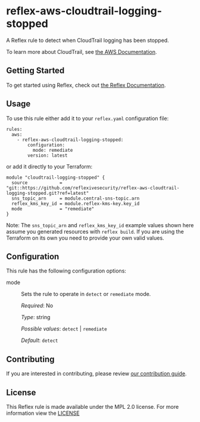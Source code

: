# reflex-aws-cloudtrail-logging-stopped
A Reflex rule to detect when CloudTrail logging has been stopped.

To learn more about CloudTrail, see [the AWS Documentation](https://docs.aws.amazon.com/awscloudtrail/latest/userguide/cloudtrail-user-guide.html).

## Getting Started
To get started using Reflex, check out [the Reflex Documentation](https://docs.cloudmitigator.com/).

## Usage
To use this rule either add it to your `reflex.yaml` configuration file:  
```
rules:
  aws:
    - reflex-aws-cloudtrail-logging-stopped:
        configuration:
          mode: remediate
        version: latest
```

or add it directly to your Terraform:  
```
module "cloudtrail-logging-stopped" {
  source            = "git::https://github.com/reflexivesecurity/reflex-aws-cloudtrail-logging-stopped.git?ref=latest"
  sns_topic_arn     = module.central-sns-topic.arn
  reflex_kms_key_id = module.reflex-kms-key.key_id
  mode              = "remediate"
}
```

Note: The `sns_topic_arn` and `reflex_kms_key_id` example values shown here assume you generated resources with `reflex build`. If you are using the Terraform on its own you need to provide your own valid values.

## Configuration
This rule has the following configuration options:

<dl>
  <dt>mode</dt>
  <dd>
  <p>Sets the rule to operate in <code>detect</code> or <code>remediate</code> mode.</p>

  <em>Required</em>: No  

  <em>Type</em>: string

  <em>Possible values</em>: `detect` | `remediate`  

  <em>Default</em>: `detect`
  </dd>
</dl>

## Contributing
If you are interested in contributing, please review [our contribution guide](https://docs.cloudmitigator.com/about/contributing.html).

## License
This Reflex rule is made available under the MPL 2.0 license. For more information view the [LICENSE](https://github.com/reflexivesecurity/reflex-aws-cloudtrail-logging-stopped/blob/master/LICENSE) 
